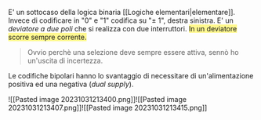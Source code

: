 E' un sottocaso della logica binaria [[Logiche elementari|elementare]].
Invece di codificare in "0" e "1" codifica su "$\pm$ 1", destra sinistra. 
E' un *deviatore a due poli* che si realizza con due interruttori.
<span style="background:#fff88f">In un deviatore scorre sempre corrente.</span>
>Ovvio perchè una selezione deve sempre essere attiva, sennò ho un'uscita di incertezza.

Le codifiche bipolari hanno lo svantaggio di necessitare di un'alimentazione positiva ed una negativa (*dual supply*).


![[Pasted image 20231031213400.png]]![[Pasted image 20231031213407.png]]![[Pasted image 20231031213415.png]]


